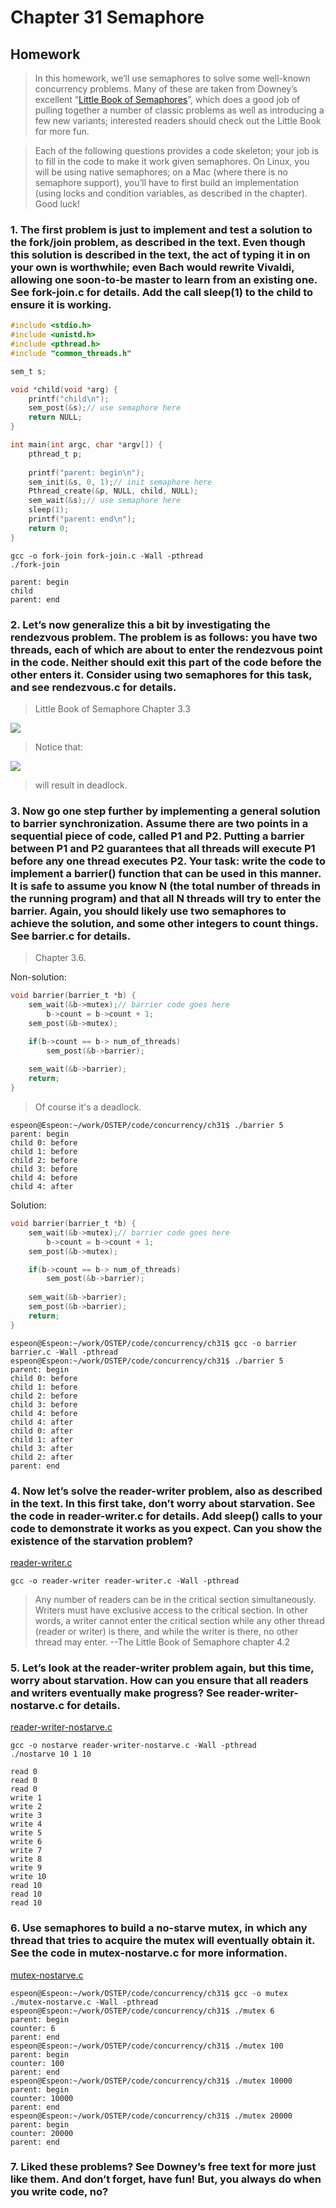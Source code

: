 # Chapter 31 Semaphore

## Homework 

> In this homework, we’ll use semaphores to solve some well-known concurrency problems. Many of these are taken from Downey’s excellent “[Little Book of Semaphores](https://greenteapress.com/semaphores/LittleBookOfSemaphores.pdf)”, which does a good job of pulling together a number of classic problems as well as introducing a few new variants; interested readers should check out the Little Book for more fun.

> Each of the following questions provides a code skeleton; your job is to fill in the code to make it work given semaphores. On Linux, you will be using native semaphores; on a Mac (where there is no semaphore support), you’ll have to first build an implementation (using locks and condition variables, as described in the chapter). Good luck!


### 1. The first problem is just to implement and test a solution to the fork/join problem, as described in the text. Even though this solution is described in the text, the act of typing it in on your own is worthwhile; even Bach would rewrite Vivaldi, allowing one soon-to-be master to learn from an existing one. See fork-join.c for details. Add the call sleep(1) to the child to ensure it is working.  

```c
#include <stdio.h>
#include <unistd.h>
#include <pthread.h>
#include "common_threads.h"

sem_t s; 

void *child(void *arg) {
    printf("child\n");
    sem_post(&s);// use semaphore here
    return NULL;
}

int main(int argc, char *argv[]) {
    pthread_t p;
    
    printf("parent: begin\n");
    sem_init(&s, 0, 1);// init semaphore here
    Pthread_create(&p, NULL, child, NULL);
    sem_wait(&s);// use semaphore here
    sleep(1);
    printf("parent: end\n");
    return 0;
}
```

`gcc -o fork-join fork-join.c -Wall -pthread`  
`./fork-join`  
```shell
parent: begin
child
parent: end
```

### 2. Let’s now generalize this a bit by investigating the rendezvous problem. The problem is as follows: you have two threads, each of which are about to enter the rendezvous point in the code. Neither should exit this part of the code before the other enters it. Consider using two semaphores for this task, and see rendezvous.c for details.

> Little Book of Semaphore Chapter 3.3  

![](./pic/1.png)

> Notice that:  

![](./pic/2.jpg)
> will result in deadlock.  

### 3. Now go one step further by implementing a general solution to barrier synchronization. Assume there are two points in a sequential piece of code, called P1 and P2. Putting a barrier between P1 and P2 guarantees that all threads will execute P1 before any one thread executes P2. Your task: write the code to implement a barrier() function that can be used in this manner. It is safe to assume you know N (the total number of threads in the running program) and that all N threads will try to enter the barrier. Again, you should likely use two semaphores to achieve the solution, and some other integers to count things. See barrier.c for details. 

> Chapter 3.6.  

Non-solution: 

```c
void barrier(barrier_t *b) {
    sem_wait(&b->mutex);// barrier code goes here
        b->count = b->count + 1;
    sem_post(&b->mutex);

    if(b->count == b-> num_of_threads)
        sem_post(&b->barrier);
    
    sem_wait(&b->barrier);
    return;
}
```
> Of course it's a deadlock.  

```shell
espeon@Espeon:~/work/OSTEP/code/concurrency/ch31$ ./barrier 5
parent: begin
child 0: before
child 1: before
child 2: before
child 3: before
child 4: before
child 4: after
```

Solution:
```c
void barrier(barrier_t *b) {
    sem_wait(&b->mutex);// barrier code goes here
        b->count = b->count + 1;
    sem_post(&b->mutex);

    if(b->count == b-> num_of_threads)
        sem_post(&b->barrier);
    
    sem_wait(&b->barrier);
    sem_post(&b->barrier);
    return;
}
```

```
espeon@Espeon:~/work/OSTEP/code/concurrency/ch31$ gcc -o barrier barrier.c -Wall -pthread
espeon@Espeon:~/work/OSTEP/code/concurrency/ch31$ ./barrier 5
parent: begin
child 0: before
child 1: before
child 2: before
child 3: before
child 4: before
child 4: after
child 0: after
child 1: after
child 3: after
child 2: after
parent: end
```

### 4. Now let’s solve the reader-writer problem, also as described in the text. In this first take, don’t worry about starvation. See the code in reader-writer.c for details. Add sleep() calls to your code to demonstrate it works as you expect. Can you show the existence of the starvation problem?

[reader-writer.c](./reader-writer.c)  

`gcc -o reader-writer reader-writer.c -Wall -pthread`  


> Any number of readers can be in the critical section simultaneously. Writers must have exclusive access to the critical section. In other words, a writer cannot enter the critical section while any other thread (reader or writer) is there, and while the writer is there, no other thread may enter. 
> --The Little Book of Semaphore chapter 4.2  

### 5. Let’s look at the reader-writer problem again, but this time, worry about starvation. How can you ensure that all readers and writers eventually make progress? See reader-writer-nostarve.c for details.  

[reader-writer-nostarve.c](./reader-writer-nostarve.c)

`gcc -o nostarve reader-writer-nostarve.c -Wall -pthread`  
`./nostarve 10 1 10`  

```shell
read 0
read 0
read 0
write 1
write 2
write 3
write 4
write 5
write 6
write 7
write 8
write 9
write 10
read 10
read 10
read 10
```

### 6. Use semaphores to build a no-starve mutex, in which any thread that tries to acquire the mutex will eventually obtain it. See the code in mutex-nostarve.c for more information.  

[mutex-nostarve.c](./mutex-nostarve.c)  

```shell
espeon@Espeon:~/work/OSTEP/code/concurrency/ch31$ gcc -o mutex ./mutex-nostarve.c -Wall -pthread
espeon@Espeon:~/work/OSTEP/code/concurrency/ch31$ ./mutex 6
parent: begin
counter: 6
parent: end
espeon@Espeon:~/work/OSTEP/code/concurrency/ch31$ ./mutex 100
parent: begin
counter: 100
parent: end
espeon@Espeon:~/work/OSTEP/code/concurrency/ch31$ ./mutex 10000
parent: begin
counter: 10000
parent: end
espeon@Espeon:~/work/OSTEP/code/concurrency/ch31$ ./mutex 20000
parent: begin
counter: 20000
parent: end
```

### 7. Liked these problems? See Downey’s free text for more just like them. And don’t forget, have fun! But, you always do when you write code, no?
